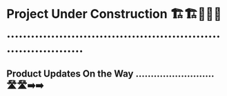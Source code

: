 # Project Under Construction 🏗️🏗️🚧🚧🚧 ........................................................................

## Product Updates On the Way .......................... 🛣️🛣️➡️➡️











